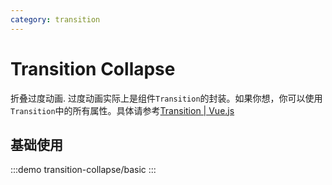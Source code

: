 ```yaml
---
category: transition
---
```


# Transition Collapse

折叠过度动画. 过度动画实际上是组件`Transition`的封装。如果你想，你可以使用`Transition`中的所有属性。具体请参考[Transition | Vue.js](https://vuejs.org/guide/built-ins/transition.html)

## 基础使用

:::demo transition-collapse/basic
:::